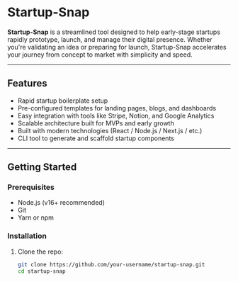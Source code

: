 # Startup-Snap

**Startup-Snap** is a streamlined tool designed to help early-stage startups rapidly prototype, launch, and manage their digital presence. Whether you're validating an idea or preparing for launch, Startup-Snap accelerates your journey from concept to market with simplicity and speed.

---

## Features

-  Rapid startup boilerplate setup
-  Pre-configured templates for landing pages, blogs, and dashboards
-  Easy integration with tools like Stripe, Notion, and Google Analytics
-  Scalable architecture built for MVPs and early growth
-  Built with modern technologies (React / Node.js / Next.js / etc.)
-  CLI tool to generate and scaffold startup components

---

## Getting Started

### Prerequisites

- Node.js (v16+ recommended)
- Git
- Yarn or npm

### Installation

1. Clone the repo:
   ```bash
   git clone https://github.com/your-username/startup-snap.git
   cd startup-snap
